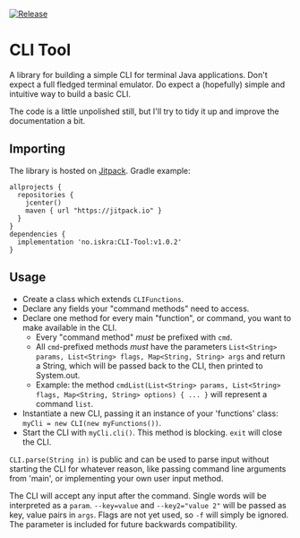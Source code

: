 [![Release](https://jitpack.io/v/no.iskra/CLI-Tool.svg)](https://jitpack.io/#no.iskra/CLI-Tool)

# CLI Tool

A library for building a simple CLI for terminal Java applications. Don't expect a full fledged terminal emulator. Do expect a (hopefully) simple and intuitive way to build a basic CLI.

The code is a little unpolished still, but I'll try to tidy it up and improve the documentation a bit.

## Importing

The library is hosted on [Jitpack](https://jitpack.io/#no.iskra/CLI-Tool). Gradle example:

    allprojects {
      repositories {
        jcenter()
        maven { url "https://jitpack.io" }
      }
    }
    dependencies {
      implementation 'no.iskra:CLI-Tool:v1.0.2'
    }
    
## Usage

* Create a class which extends `CLIFunctions`.
* Declare any fields your "command methods" need to access.
* Declare one method for every main "function", or command, you want to make available in the CLI.
  * Every "command method" _must_ be prefixed with `cmd`.
  * All `cmd`-prefixed methods _must_ have the parameters `List<String> params, List<String> flags, Map<String, String> args` and return a String, which will be passed back to the CLI, then printed to System.out.
  * Example: the method `cmdList(List<String> params, List<String> flags, Map<String, String> options) { ... }` will represent a command `list`.
* Instantiate a new CLI, passing it an instance of your 'functions' class: `myCli = new CLI(new myFunctions())`.
* Start the CLI with `myCli.cli()`. This method is blocking. `exit` will close the CLI.

`CLI.parse(String in)` is public and can be used to parse input without starting the CLI for whatever reason, like passing command line arguments from 'main', or implementing your own user input method.

The CLI will accept any input after the command. Single words will be interpreted as a `param`. `--key=value` and `--key2="value 2"` will be passed as key, value pairs in `args`. Flags are not yet used, so `-f` will simply be ignored. The parameter is included for future backwards compatibility.
